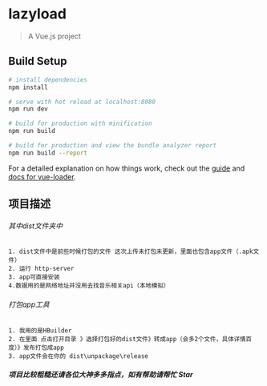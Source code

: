 # lazyload

> A Vue.js project

## Build Setup

``` bash
# install dependencies
npm install

# serve with hot reload at localhost:8080
npm run dev

# build for production with minification
npm run build

# build for production and view the bundle analyzer report
npm run build --report
```

For a detailed explanation on how things work, check out the [guide](http://vuejs-templates.github.io/webpack/) and [docs for vue-loader](http://vuejs.github.io/vue-loader).
## 项目描述
###### 其中dist文件夹中

    1. dist文件中是前些时候打包的文件 这次上传未打包未更新，里面也包含app文件（.apk文件）
    2. 运行 http-server
    3. app可直接安装
    4.数据用的是网络地址并没用去找音乐相关api（本地模拟）
  
###### 打包app工具
    1. 我用的是HBuilder
    2. 在里面 点击打开目录 》选择打包好的dist文件》转成app（会多2个文件，具体详情百度）》发布打包成app 
    3. app文件会在你的 dist\unpackage\release
##### 项目比较粗糙还请各位大神多多指点，如有帮助请帮忙 Star
